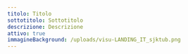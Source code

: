 ```yaml
---
titolo: Titolo
sottotitolo: Sottotitolo
descrizione: Descrizione
attivo: true
immagineBackground: /uploads/visu-LANDING_IT_sjktub.png
---
```


